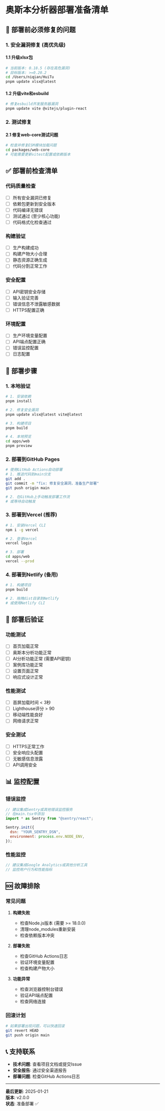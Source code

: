 # 奥斯本分析器部署准备清单

## 🚨 部署前必须修复的问题

### 1. 安全漏洞修复 (高优先级)

#### 1.1 升级xlsx包
```bash
# 当前版本: 0.18.5 (存在高危漏洞)
# 目标版本: >=0.20.2
cd /Users/niqian/HuiTu
pnpm update xlsx@latest
```

#### 1.2 升级vite和esbuild
```bash
# 修复esbuild开发服务器漏洞
pnpm update vite @vitejs/plugin-react
```

### 2. 测试修复

#### 2.1 修复web-core测试问题
```bash
# 检查并修复ESM模块加载问题
cd packages/web-core
# 可能需要更新vitest配置或依赖版本
```

## ✅ 部署前检查清单

### 代码质量检查
- [ ] 所有安全漏洞已修复
- [ ] 依赖包更新到安全版本
- [ ] 代码编译无错误
- [ ] 测试通过 (至少核心功能)
- [ ] 代码格式化检查通过

### 构建验证
- [ ] 生产构建成功
- [ ] 构建产物大小合理
- [ ] 静态资源正确生成
- [ ] 代码分割正常工作

### 安全配置
- [ ] API密钥安全存储
- [ ] 输入验证完善
- [ ] 错误信息不泄露敏感数据
- [ ] HTTPS配置正确

### 环境配置
- [ ] 生产环境变量配置
- [ ] API端点配置正确
- [ ] 错误监控配置
- [ ] 日志配置

## 🚀 部署步骤

### 1. 本地验证
```bash
# 1. 安装依赖
pnpm install

# 2. 修复安全漏洞
pnpm update xlsx@latest vite@latest

# 3. 构建项目
pnpm build

# 4. 本地预览
cd apps/web
pnpm preview
```

### 2. 部署到GitHub Pages
```bash
# 使用GitHub Actions自动部署
# 1. 推送代码到main分支
git add .
git commit -m "fix: 修复安全漏洞，准备生产部署"
git push origin main

# 2. 在GitHub上手动触发部署工作流
# 或等待自动触发
```

### 3. 部署到Vercel (推荐)
```bash
# 1. 安装Vercel CLI
npm i -g vercel

# 2. 登录Vercel
vercel login

# 3. 部署
cd apps/web
vercel --prod
```

### 4. 部署到Netlify (备用)
```bash
# 1. 构建项目
pnpm build

# 2. 拖拽dist目录到Netlify
# 或使用Netlify CLI
```

## 🔧 部署后验证

### 功能测试
- [ ] 首页加载正常
- [ ] 奥斯本分析功能正常
- [ ] AI分析功能正常 (需要API密钥)
- [ ] 案例库功能正常
- [ ] 设置页面正常
- [ ] 响应式设计正常

### 性能测试
- [ ] 首屏加载时间 < 3秒
- [ ] Lighthouse评分 > 90
- [ ] 移动端性能良好
- [ ] 网络请求正常

### 安全测试
- [ ] HTTPS正常工作
- [ ] 安全响应头配置
- [ ] 无敏感信息泄露
- [ ] API调用安全

## 📊 监控配置

### 错误监控
```javascript
// 建议集成Sentry或其他错误监控服务
// 在main.tsx中添加
import * as Sentry from "@sentry/react";

Sentry.init({
  dsn: "YOUR_SENTRY_DSN",
  environment: process.env.NODE_ENV,
});
```

### 性能监控
```javascript
// 建议集成Google Analytics或其他分析工具
// 监控用户行为和性能指标
```

## 🆘 故障排除

### 常见问题

1. **构建失败**
   - 检查Node.js版本 (需要 >= 18.0.0)
   - 清理node_modules重新安装
   - 检查依赖版本冲突

2. **部署失败**
   - 检查GitHub Actions日志
   - 验证环境变量配置
   - 检查构建产物大小

3. **功能异常**
   - 检查浏览器控制台错误
   - 验证API端点配置
   - 检查网络连接

### 回滚计划
```bash
# 如果部署出现问题，可以快速回滚
git revert HEAD
git push origin main
```

## 📞 支持联系

- **技术问题**: 查看项目文档或提交Issue
- **安全报告**: 通过安全渠道报告
- **部署问题**: 检查GitHub Actions日志

---

**最后更新**: 2025-01-21  
**版本**: v2.0.0  
**状态**: 准备部署 ✅
